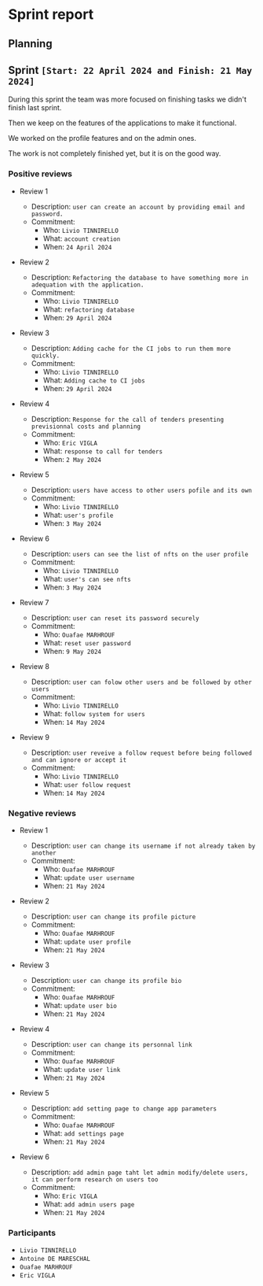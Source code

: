 # Sprint report

## Planning



## Sprint `[Start: 22 April 2024 and Finish: 21 May 2024]`

During this sprint the team was more focused on finishing tasks we didn't finish last sprint.

Then we keep on the features of the applications to make it functional.

We worked on the profile features and on the admin ones.

The work is not completely finished yet, but it is on the good way.

### Positive reviews

- Review 1
  - Description: `user can create an account by providing email and password.`
  - Commitment:
    - Who: `Livio TINNIRELLO`
    - What: `account creation`
    - When: `24 April 2024`
- Review 2
  - Description: `Refactoring the database to have something more in adequation with the application.`
  - Commitment:
    - Who: `Livio TINNIRELLO`
    - What: `refactoring database`
    - When: `29 April 2024`
- Review 3
  - Description: `Adding cache for the CI jobs to run them more quickly.`
  - Commitment:
    - Who: `Livio TINNIRELLO`
    - What: `Adding cache to CI jobs`
    - When: `29 April 2024`
- Review 4
  - Description: `Response for the call of tenders presenting previsionnal costs and planning`
  - Commitment:
    - Who: `Eric VIGLA`
    - What: `response to call for tenders`
    - When: `2 May 2024`
- Review 5
  - Description: `users have access to other users pofile and its own`
  - Commitment:
    - Who: `Livio TINNIRELLO`
    - What: `user's profile`
    - When: `3 May 2024`
- Review 6
  - Description: `users can see the list of nfts on the user profile`
  - Commitment:
    - Who: `Livio TINNIRELLO`
    - What: `user's can see nfts`
    - When: `3 May 2024`

- Review 7
  - Description: `user can reset its password securely`
  - Commitment:
    - Who: `Ouafae MARHROUF`
    - What: `reset user password`
    - When: `9 May 2024`

- Review 8
  - Description: `user can folow other users and be followed by other users`
  - Commitment:
    - Who: `Livio TINNIRELLO`
    - What: `follow system for users`
    - When: `14 May 2024`

- Review 9
  - Description: `user reveive a follow request before being followed and can ignore or accept it`
  - Commitment:
    - Who: `Livio TINNIRELLO`
    - What: `user follow request`
    - When: `14 May 2024`

### Negative reviews

- Review 1
  - Description: `user can change its username if not already taken by another`
  - Commitment:
    - Who: `Ouafae MARHROUF`
    - What: `update user username`
    - When: `21 May 2024`
- Review 2
  - Description: `user can change its profile picture`
  - Commitment:
    - Who: `Ouafae MARHROUF`
    - What: `update user profile`
    - When: `21 May 2024`

- Review 3
  - Description: `user can change its profile bio`
  - Commitment:
    - Who: `Ouafae MARHROUF`
    - What: `update user bio`
    - When: `21 May 2024`

- Review 4
  - Description: `user can change its personnal link`
  - Commitment:
    - Who: `Ouafae MARHROUF`
    - What: `update user link`
    - When: `21 May 2024`

- Review 5
  - Description: `add setting page to change app parameters`
  - Commitment:
    - Who: `Ouafae MARHROUF`
    - What: `add settings page`
    - When: `21 May 2024`

- Review 6
  - Description: `add admin page taht let admin modify/delete users, it can perform research on users too`
  - Commitment:
    - Who: `Eric VIGLA`
    - What: `add admin users page`
    - When: `21 May 2024`



### Participants

- `Livio TINNIRELLO`
- `Antoine DE MARESCHAL`
- `Ouafae MARHROUF`
- `Eric VIGLA`

